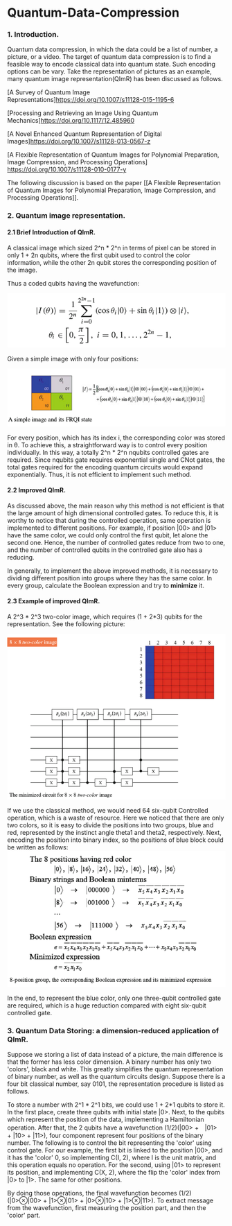 # Quantum-Data-Compression

### 1. Introduction.
Quantum data compression, in which the data could be a list of number, a picture, or a video. The target of quantum data
 compression is to find a feasible way to encode classical data into quantum state. Such encoding options can be vary. 
Take the representation of pictures as an example, many quantum image representation(QImR) has been discussed as follows.

[A Survey of Quantum Image Representations]https://doi.org/10.1007/s11128-015-1195-6

[Processing and Retrieving an Image Using Quantum Mechanics]https://doi.org/10.1117/12.485960

[A Novel Enhanced Quantum Representation of Digital Images]https://doi.org/10.1007/s11128-013-0567-z

[A Flexible Representation of Quantum Images for Polynomial Preparation, Image Compression, and Processing Operations]
https://doi.org/10.1007/s11128-010-0177-y

The following discussion is based on the paper [[A Flexible Representation of Quantum Images for Polynomial Preparation, Image Compression, and Processing Operations]].

### 2. Quantum image representation.
#### 2.1 Brief Introduction of QImR.
A classical image which sized 2^n * 2^n in terms of pixel can be stored in only 1 + 2n qubits, where the first qubit used 
to control the color information, while the other 2n qubit stores the corresponding position of the image.

Thus a coded qubits having the wavefunction:

![wave function](https://github.com/RindJLU/Quantum-Data-Compression/blob/master/pictures/Screenshot%20from%202018-01-23%2016-27-49.png)

Given a simple image with only four positions:

![simple image](https://github.com/RindJLU/Quantum-Data-Compression/blob/master/pictures/Screenshot%20from%202018-01-23%2016-29-02.png)

For every position, which has its index i, the corresponding color was stored in θ. To achieve this, a straightforward way 
is to control every position individually. In this way, a totally 2^n * 2^n nqubits controlled gates are required. Since 
nqubits gate requires exponential single and CNot gates, the total gates required for the encoding quantum circuits would
 expand exponentially. Thus, it is not efficient to implement such method.
 
#### 2.2 Improved QImR.
As discussed above, the main reason why this method is not efficient is that the large amount of high dimensional controlled 
gates. To reduce this, it is worthy to notice that during the controlled operation, same operation is implemented to different 
positions. For example, if position |00> and |01> have the same color, we could only control the first qubit, let alone the 
second one. Hence, the number of controlled gates reduce from two to one, and the number of controlled qubits in the controlled
gate also has a reducing. 

In generally, to implement the above improved methods, it is necessary to dividing different position into groups where 
they has the same color. In every group, calculate the Boolean expression and try to __minimize__ it.

#### 2.3 Example of improved QImR.
A 2^3 * 2^3 two-color image, which requires (1 + 2*3) qubits for the representation. See the following picture:

![Example](https://github.com/RindJLU/Quantum-Data-Compression/blob/master/pictures/Screenshot%20from%202018-01-23%2016-30-26.png)

If we use the classical method, we would need 64 six-qubit Controlled operation, which is a waste of resource. Here we noticed
that there are only two colors, so it is easy to divide the positions into two groups, blue and red, represented by the 
instinct angle theta1 and theta2, respectively. Next, encoding the position into binary index, so the positions of blue block
could be written as follows:
![an example of 8 by 8 picture](https://github.com/RindJLU/Quantum-Data-Compression/blob/master/pictures/Screenshot%20from%202018-01-23%2016-31-03.png)

In the end, to represent the blue color, only one three-qubit controlled gate are required, which is a huge reduction compared
with eight six-qubit controlled gate.


### 3. Quantum Data Storing: a dimension-reduced application of QImR.
Suppose we storing a list of data instead of a picture, the main difference is that the former has less color dimension.
A binary number has only two 'colors', black and white. This greatly simplifies the quantum representation of binary number,
as well as the quantum circuits design. Suppose there is a four bit classical number, say 0101, the representation procedure
 is listed as follows.
 
To store a number with 2^1 * 2^1 bits, we could use 1 + 2*1 qubits to store it. In the first place, create three qubits
with initial state |0>. Next, to the qubits which represent the position of the data, implementing a Hamiltonian operation.
After that, the 2 qubits have a wavefunction (1/2)(|00> +　|01>　+ |10> + |11>), four component represent four positions
of the binary number. The following is to control the bit representing the 'color' using control gate. For our example, the
first bit is linked to the position |00>, and it has the 'color' 0, so implementing C(I, 2), where I is the unit matrix, and 
this operation equals no operation. For the second, using |01> to represent its position, and implementing C(X, 2), where the
flip the 'color' index from |0> to |1>. The same for other positions.

By doing those operations, the final wavefunction becomes (1/2)(|0>⊗|00> + |1>⊗|01> + |0>⊗|10> + |1>⊗|11>). To extract 
message from the wavefunction, first measuring the position part, and then the 'color' part.

